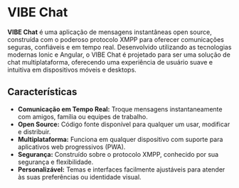 # VIBE Chat

**VIBE Chat** é uma aplicação de mensagens instantâneas open source, construída com o poderoso protocolo XMPP para oferecer comunicações seguras, confiáveis e em tempo real. Desenvolvido utilizando as tecnologias modernas Ionic e Angular, o VIBE Chat é projetado para ser uma solução de chat multiplataforma, oferecendo uma experiência de usuário suave e intuitiva em dispositivos móveis e desktops.

## Características

- **Comunicação em Tempo Real:** Troque mensagens instantaneamente com amigos, família ou equipes de trabalho.
- **Open Source:** Código fonte disponível para qualquer um usar, modificar e distribuir.
- **Multiplataforma:** Funciona em qualquer dispositivo com suporte para aplicativos web progressivos (PWA).
- **Segurança:** Construído sobre o protocolo XMPP, conhecido por sua segurança e flexibilidade.
- **Personalizável:** Temas e interfaces facilmente ajustáveis para atender às suas preferências ou identidade visual.
